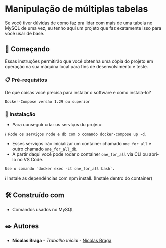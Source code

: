 # Manipulação de múltiplas tabelas

Se você tiver dúvidas de como faz pra lidar com mais de uma tabela no MySQL de uma vez, eu tenho aqui um projeto que faz exatamente isso para você usar de base.

## 🚀 Começando

Essas instruções permitirão que você obtenha uma cópia do projeto em operação na sua máquina local para fins de desenvolvimento e teste.

### 📋 Pré-requisitos

De que coisas você precisa para instalar o software e como instalá-lo?

```
Docker-Compose versão 1.29 ou superior
```

### 🔧 Instalação

- Para conseguir criar os serviços do projeto:

```
ℹ️ Rode os serviços node e db com o comando docker-compose up -d.
```

- Esses serviços irão inicializar um container chamado `one_for_all` e outro chamado `one_for_all_db`.
- A partir daqui você pode rodar o container `one_for_all` via CLI ou abri-lo no VS Code.

```
Use o comando `docker exec -it one_for_all bash`.
```

ℹ️ Instale as dependências com npm install. (Instale dentro do container)


## 🛠️ Construído com

* Comandos usados no MySQL

## ✒️ Autores

* **Nícolas Braga** - *Trabalho Inicial* - [Nícolas Braga](https://github.com/nicolasbraga1)
